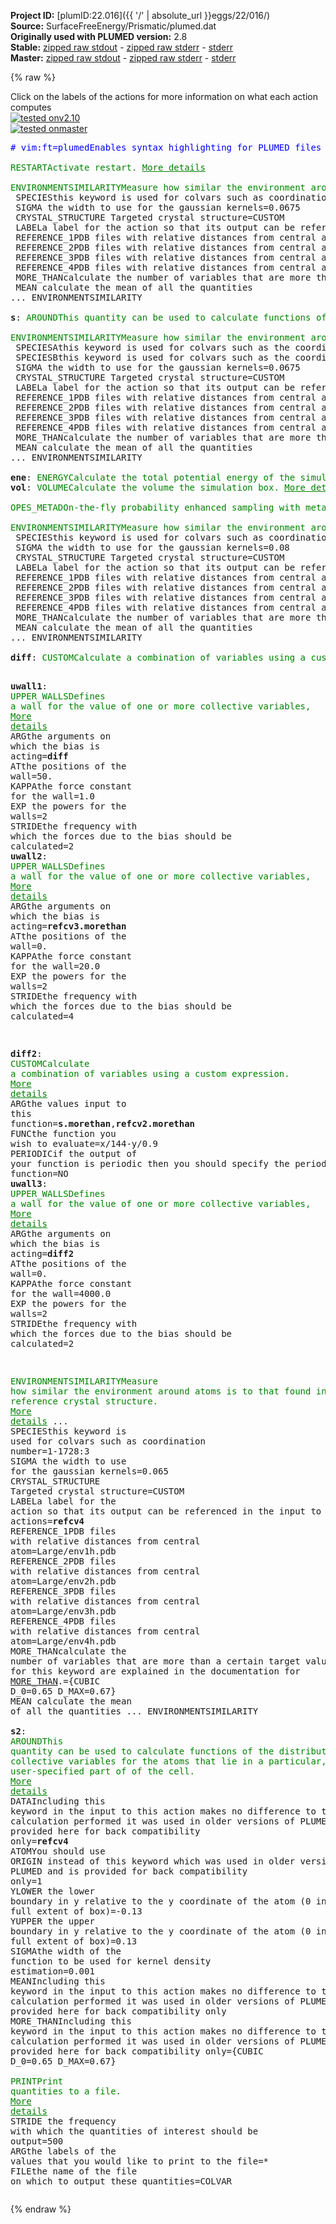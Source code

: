 **Project ID:** [plumID:22.016]({{ '/' | absolute_url }}eggs/22/016/)  
**Source:** SurfaceFreeEnergy/Prismatic/plumed.dat  
**Originally used with PLUMED version:** 2.8  
**Stable:** [zipped raw stdout](plumed.dat.plumed.stdout.txt.zip) - [zipped raw stderr](plumed.dat.plumed.stderr.txt.zip) - [stderr](plumed.dat.plumed.stderr)  
**Master:** [zipped raw stdout](plumed.dat.plumed_master.stdout.txt.zip) - [zipped raw stderr](plumed.dat.plumed_master.stderr.txt.zip) - [stderr](plumed.dat.plumed_master.stderr)  

{% raw %}
<div class="plumedpreheader">
<div class="headerInfo" id="value_details_data/SurfaceFreeEnergy/Prismatic/plumed.dat"> Click on the labels of the actions for more information on what each action computes </div>
<div class="containerBadge">
<div class="headerBadge"><a href="plumed.dat.plumed.stderr"><img src="https://img.shields.io/badge/v2.10-passing-green.svg" alt="tested onv2.10" /></a></div>
<div class="headerBadge"><a href="plumed.dat.plumed_master.stderr"><img src="https://img.shields.io/badge/master-passing-green.svg" alt="tested onmaster" /></a></div>
</div>
</div>
<pre class="plumedlisting">
<span class="plumedtooltip" style="color:blue"># vim:ft=plumed<span class="right">Enables syntax highlighting for PLUMED files in vim. See <a href="https://www.plumed.org/doc-master/user-doc/html/vim">here for more details. </a><i></i></span></span>
<br/><span class="plumedtooltip" style="color:green">RESTART<span class="right">Activate restart. <a href="https://www.plumed.org/doc-master/user-doc/html/RESTART" style="color:green">More details</a><i></i></span></span>
<br/><span style="display:none;" id="data/SurfaceFreeEnergy/Prismatic/plumed.dat">The RESTART action with label <b></b> calculates something</span><span class="plumedtooltip" style="color:green">ENVIRONMENTSIMILARITY<span class="right">Measure how similar the environment around atoms is to that found in some reference crystal structure. <a href="https://www.plumed.org/doc-master/user-doc/html/ENVIRONMENTSIMILARITY" style="color:green">More details</a><i></i></span></span> ...
 <span class="plumedtooltip">SPECIES<span class="right">this keyword is used for colvars such as coordination number<i></i></span></span>=1-1728:3
 <span class="plumedtooltip">SIGMA<span class="right"> the width to use for the gaussian kernels<i></i></span></span>=0.0675
 <span class="plumedtooltip">CRYSTAL_STRUCTURE<span class="right"> Targeted crystal structure<i></i></span></span>=CUSTOM
 <span class="plumedtooltip">LABEL<span class="right">a label for the action so that its output can be referenced in the input to other actions<i></i></span></span>=<b name="data/SurfaceFreeEnergy/Prismatic/plumed.datrefcv" onclick='showPath("data/SurfaceFreeEnergy/Prismatic/plumed.dat","data/SurfaceFreeEnergy/Prismatic/plumed.datrefcv","data/SurfaceFreeEnergy/Prismatic/plumed.datrefcv","brown")'>refcv</b>
 <span class="plumedtooltip">REFERENCE_1<span class="right">PDB files with relative distances from central atom<i></i></span></span>=env1h.pdb
 <span class="plumedtooltip">REFERENCE_2<span class="right">PDB files with relative distances from central atom<i></i></span></span>=env2h.pdb
 <span class="plumedtooltip">REFERENCE_3<span class="right">PDB files with relative distances from central atom<i></i></span></span>=env3h.pdb
 <span class="plumedtooltip">REFERENCE_4<span class="right">PDB files with relative distances from central atom<i></i></span></span>=env4h.pdb
 <span class="plumedtooltip">MORE_THAN<span class="right">calculate the number of variables that are more than a certain target value. Options for this keyword are explained in the documentation for <a href="https://www.plumed.org/doc-master/user-doc/html/MORE_THAN">MORE_THAN</a>.<i></i></span></span>={CUBIC D_0=0.60 D_MAX=0.98}
 <span class="plumedtooltip">MEAN<span class="right"> calculate the mean of all the quantities<i></i></span></span>
... ENVIRONMENTSIMILARITY
<br/><span style="display:none;" id="data/SurfaceFreeEnergy/Prismatic/plumed.datrefcv">The ENVIRONMENTSIMILARITY action with label <b>refcv</b> calculates the following quantities:<table  align="center" frame="void" width="95%" cellpadding="5%"><tr><td width="5%"><b> Quantity </b>  </td><td><b> Description </b> </td></tr><tr><td width="5%">refcv.value</td><td>the environmental similar parameter for each of the input atoms</td></tr><tr><td width="5%">refcv.morethan</td><td>the number of colvars that have a value more than a threshold</td></tr><tr><td width="5%">refcv.mean</td><td>the mean of the colvars</td></tr></table></span><b name="data/SurfaceFreeEnergy/Prismatic/plumed.dats" onclick='showPath("data/SurfaceFreeEnergy/Prismatic/plumed.dat","data/SurfaceFreeEnergy/Prismatic/plumed.dats","data/SurfaceFreeEnergy/Prismatic/plumed.dats","brown")'>s</b>: <span class="plumedtooltip" style="color:green">AROUND<span class="right">This quantity can be used to calculate functions of the distribution of collective variables for the atoms that lie in a particular, user-specified part of of the cell. <a href="https://www.plumed.org/doc-master/user-doc/html/AROUND" style="color:green">More details</a><i></i></span></span> <span class="plumedtooltip">DATA<span class="right">Including this keyword in the input to this action makes no difference to the calculation performed it was used in older versions of PLUMED and is provided here for back compatibility only<i></i></span></span>=<b name="data/SurfaceFreeEnergy/Prismatic/plumed.datrefcv">refcv</b> <span class="plumedtooltip">ATOM<span class="right">You should use ORIGIN instead of this keyword which was used in older versions of PLUMED and is provided for back compatibility only<i></i></span></span>=1 <span class="plumedtooltip">YLOWER<span class="right"> the lower boundary in y relative to the y coordinate of the atom (0 indicates use full extent of box)<i></i></span></span>=-0.5 <span class="plumedtooltip">YUPPER<span class="right"> the upper boundary in y relative to the y coordinate of the atom (0 indicates use full extent of box)<i></i></span></span>=0.5 <span class="plumedtooltip">SIGMA<span class="right">the width of the function to be used for kernel density estimation<i></i></span></span>=0.03 <span class="plumedtooltip">MEAN<span class="right">Including this keyword in the input to this action makes no difference to the calculation performed it was used in older versions of PLUMED and is provided here for back compatibility only<i></i></span></span> <span class="plumedtooltip">MORE_THAN<span class="right">Including this keyword in the input to this action makes no difference to the calculation performed it was used in older versions of PLUMED and is provided here for back compatibility only<i></i></span></span>={CUBIC D_0=0.60 D_MAX=0.98}
<br/><span style="display:none;" id="data/SurfaceFreeEnergy/Prismatic/plumed.dats">The AROUND action with label <b>s</b> calculates the following quantities:<table  align="center" frame="void" width="95%" cellpadding="5%"><tr><td width="5%"><b> Quantity </b>  </td><td><b> Description </b> </td></tr><tr><td width="5%">s.value</td><td>sum of values of input CVs in regin of interest</td></tr><tr><td width="5%">s.morethan</td><td>the number of cvs in the region of interest that are more than a certain threshold</td></tr><tr><td width="5%">s.mean</td><td>the average values of the colvar in the region of interest</td></tr></table></span><span class="plumedtooltip" style="color:green">ENVIRONMENTSIMILARITY<span class="right">Measure how similar the environment around atoms is to that found in some reference crystal structure. <a href="https://www.plumed.org/doc-master/user-doc/html/ENVIRONMENTSIMILARITY" style="color:green">More details</a><i></i></span></span> ...
 <span class="plumedtooltip">SPECIESA<span class="right">this keyword is used for colvars such as the coordination number<i></i></span></span>=1
 <span class="plumedtooltip">SPECIESB<span class="right">this keyword is used for colvars such as the coordination number<i></i></span></span>=4-1728:3
 <span class="plumedtooltip">SIGMA<span class="right"> the width to use for the gaussian kernels<i></i></span></span>=0.0675
 <span class="plumedtooltip">CRYSTAL_STRUCTURE<span class="right"> Targeted crystal structure<i></i></span></span>=CUSTOM
 <span class="plumedtooltip">LABEL<span class="right">a label for the action so that its output can be referenced in the input to other actions<i></i></span></span>=<b name="data/SurfaceFreeEnergy/Prismatic/plumed.datrefcv2" onclick='showPath("data/SurfaceFreeEnergy/Prismatic/plumed.dat","data/SurfaceFreeEnergy/Prismatic/plumed.datrefcv2","data/SurfaceFreeEnergy/Prismatic/plumed.datrefcv2","brown")'>refcv2</b>
 <span class="plumedtooltip">REFERENCE_1<span class="right">PDB files with relative distances from central atom<i></i></span></span>=env1h.pdb
 <span class="plumedtooltip">REFERENCE_2<span class="right">PDB files with relative distances from central atom<i></i></span></span>=env2h.pdb
 <span class="plumedtooltip">REFERENCE_3<span class="right">PDB files with relative distances from central atom<i></i></span></span>=env3h.pdb
 <span class="plumedtooltip">REFERENCE_4<span class="right">PDB files with relative distances from central atom<i></i></span></span>=env4h.pdb
 <span class="plumedtooltip">MORE_THAN<span class="right">calculate the number of variables that are more than a certain target value. Options for this keyword are explained in the documentation for <a href="https://www.plumed.org/doc-master/user-doc/html/MORE_THAN">MORE_THAN</a>.<i></i></span></span>={CUBIC D_0=0.60 D_MAX=0.98}
 <span class="plumedtooltip">MEAN<span class="right"> calculate the mean of all the quantities<i></i></span></span>
... ENVIRONMENTSIMILARITY
<br/><span style="display:none;" id="data/SurfaceFreeEnergy/Prismatic/plumed.datrefcv2">The ENVIRONMENTSIMILARITY action with label <b>refcv2</b> calculates the following quantities:<table  align="center" frame="void" width="95%" cellpadding="5%"><tr><td width="5%"><b> Quantity </b>  </td><td><b> Description </b> </td></tr><tr><td width="5%">refcv2.value</td><td>the environmental similar parameter for each of the input atoms</td></tr><tr><td width="5%">refcv2.morethan</td><td>the number of colvars that have a value more than a threshold</td></tr><tr><td width="5%">refcv2.mean</td><td>the mean of the colvars</td></tr></table></span><b name="data/SurfaceFreeEnergy/Prismatic/plumed.datene" onclick='showPath("data/SurfaceFreeEnergy/Prismatic/plumed.dat","data/SurfaceFreeEnergy/Prismatic/plumed.datene","data/SurfaceFreeEnergy/Prismatic/plumed.datene","brown")'>ene</b>: <span class="plumedtooltip" style="color:green">ENERGY<span class="right">Calculate the total potential energy of the simulation box. <a href="https://www.plumed.org/doc-master/user-doc/html/ENERGY" style="color:green">More details</a><i></i></span></span> 
<span style="display:none;" id="data/SurfaceFreeEnergy/Prismatic/plumed.datene">The ENERGY action with label <b>ene</b> calculates something</span><b name="data/SurfaceFreeEnergy/Prismatic/plumed.datvol" onclick='showPath("data/SurfaceFreeEnergy/Prismatic/plumed.dat","data/SurfaceFreeEnergy/Prismatic/plumed.datvol","data/SurfaceFreeEnergy/Prismatic/plumed.datvol","brown")'>vol</b>: <span class="plumedtooltip" style="color:green">VOLUME<span class="right">Calculate the volume the simulation box. <a href="https://www.plumed.org/doc-master/user-doc/html/VOLUME" style="color:green">More details</a><i></i></span></span>
<br/><span style="display:none;" id="data/SurfaceFreeEnergy/Prismatic/plumed.datvol">The VOLUME action with label <b>vol</b> calculates the volume of simulation box</span><span class="plumedtooltip" style="color:green">OPES_METAD<span class="right">On-the-fly probability enhanced sampling with metadynamics-like target distribution. <a href="https://www.plumed.org/doc-master/user-doc/html/OPES_METAD" style="color:green">More details</a><i></i></span></span> <span class="plumedtooltip">ARG<span class="right">the labels of the scalars on which the bias will act<i></i></span></span>=<b name="data/SurfaceFreeEnergy/Prismatic/plumed.dats">s.morethan</b>,<b name="data/SurfaceFreeEnergy/Prismatic/plumed.datrefcv2">refcv2.morethan</b> <span class="plumedtooltip">PACE<span class="right">the frequency for kernel deposition<i></i></span></span>=500 <span class="plumedtooltip">STRIDE<span class="right">the frequency with which the forces due to the bias should be calculated<i></i></span></span>=2 <span class="plumedtooltip">TEMP<span class="right"> temperature<i></i></span></span>=312 <span class="plumedtooltip">BARRIER<span class="right">the free energy barrier to be overcome<i></i></span></span>=350 <span class="plumedtooltip">WALKERS_MPI<span class="right"> switch on MPI version of multiple walkers<i></i></span></span> 
<br/><span class="plumedtooltip" style="color:green">ENVIRONMENTSIMILARITY<span class="right">Measure how similar the environment around atoms is to that found in some reference crystal structure. <a href="https://www.plumed.org/doc-master/user-doc/html/ENVIRONMENTSIMILARITY" style="color:green">More details</a><i></i></span></span> ...
 <span class="plumedtooltip">SPECIES<span class="right">this keyword is used for colvars such as coordination number<i></i></span></span>=1-1728:3
 <span class="plumedtooltip">SIGMA<span class="right"> the width to use for the gaussian kernels<i></i></span></span>=0.08
 <span class="plumedtooltip">CRYSTAL_STRUCTURE<span class="right"> Targeted crystal structure<i></i></span></span>=CUSTOM
 <span class="plumedtooltip">LABEL<span class="right">a label for the action so that its output can be referenced in the input to other actions<i></i></span></span>=<b name="data/SurfaceFreeEnergy/Prismatic/plumed.datrefcv3" onclick='showPath("data/SurfaceFreeEnergy/Prismatic/plumed.dat","data/SurfaceFreeEnergy/Prismatic/plumed.datrefcv3","data/SurfaceFreeEnergy/Prismatic/plumed.datrefcv3","brown")'>refcv3</b>
 <span class="plumedtooltip">REFERENCE_1<span class="right">PDB files with relative distances from central atom<i></i></span></span>=env1c.pdb
 <span class="plumedtooltip">REFERENCE_2<span class="right">PDB files with relative distances from central atom<i></i></span></span>=env2c.pdb
 <span class="plumedtooltip">REFERENCE_3<span class="right">PDB files with relative distances from central atom<i></i></span></span>=env3c.pdb
 <span class="plumedtooltip">REFERENCE_4<span class="right">PDB files with relative distances from central atom<i></i></span></span>=env4c.pdb
 <span class="plumedtooltip">MORE_THAN<span class="right">calculate the number of variables that are more than a certain target value. Options for this keyword are explained in the documentation for <a href="https://www.plumed.org/doc-master/user-doc/html/MORE_THAN">MORE_THAN</a>.<i></i></span></span>={CUBIC D_0=1.00 D_MAX=1.13}
 <span class="plumedtooltip">MEAN<span class="right"> calculate the mean of all the quantities<i></i></span></span>
... ENVIRONMENTSIMILARITY
<br/><span style="display:none;" id="data/SurfaceFreeEnergy/Prismatic/plumed.datrefcv3">The ENVIRONMENTSIMILARITY action with label <b>refcv3</b> calculates the following quantities:<table  align="center" frame="void" width="95%" cellpadding="5%"><tr><td width="5%"><b> Quantity </b>  </td><td><b> Description </b> </td></tr><tr><td width="5%">refcv3.value</td><td>the environmental similar parameter for each of the input atoms</td></tr><tr><td width="5%">refcv3.morethan</td><td>the number of colvars that have a value more than a threshold</td></tr><tr><td width="5%">refcv3.mean</td><td>the mean of the colvars</td></tr></table></span><b name="data/SurfaceFreeEnergy/Prismatic/plumed.datdiff" onclick='showPath("data/SurfaceFreeEnergy/Prismatic/plumed.dat","data/SurfaceFreeEnergy/Prismatic/plumed.datdiff","data/SurfaceFreeEnergy/Prismatic/plumed.datdiff","brown")'>diff</b>: <span class="plumedtooltip" style="color:green">CUSTOM<span class="right">Calculate a combination of variables using a custom expression. <a href="https://www.plumed.org/doc-master/user-doc/html/CUSTOM" style="color:green">More details</a><i></i></span></span> <span class="plumedtooltip">ARG<span class="right">the values input to this function<i></i></span></span>=<b name="data/SurfaceFreeEnergy/Prismatic/plumed.datrefcv">refcv.morethan</b>,<b name="data/SurfaceFreeEnergy/Prismatic/plumed.dats">s.morethan</b> <span class="plumedtooltip">FUNC<span class="right">the function you wish to evaluate<i></i></span></span>=x-y <span class="plumedtooltip">PERIODIC<span class="right">if the output of your function is periodic then you should specify the periodicity of the function<i></i></span></span>=NO

<span style="display:none;" id="data/SurfaceFreeEnergy/Prismatic/plumed.datdiff">The CUSTOM action with label <b>diff</b> calculates the following quantities:<table  align="center" frame="void" width="95%" cellpadding="5%"><tr><td width="5%"><b> Quantity </b>  </td><td><b> Description </b> </td></tr><tr><td width="5%">diff.value</td><td>an arbitrary function</td></tr></table></span><b name="data/SurfaceFreeEnergy/Prismatic/plumed.datuwall1" onclick='showPath("data/SurfaceFreeEnergy/Prismatic/plumed.dat","data/SurfaceFreeEnergy/Prismatic/plumed.datuwall1","data/SurfaceFreeEnergy/Prismatic/plumed.datuwall1","brown")'>uwall1</b>: <span class="plumedtooltip" style="color:green">UPPER_WALLS<span class="right">Defines a wall for the value of one or more collective variables, <a href="https://www.plumed.org/doc-master/user-doc/html/UPPER_WALLS" style="color:green">More details</a><i></i></span></span> <span class="plumedtooltip">ARG<span class="right">the arguments on which the bias is acting<i></i></span></span>=<b name="data/SurfaceFreeEnergy/Prismatic/plumed.datdiff">diff</b> <span class="plumedtooltip">AT<span class="right">the positions of the wall<i></i></span></span>=50. <span class="plumedtooltip">KAPPA<span class="right">the force constant for the wall<i></i></span></span>=1.0 <span class="plumedtooltip">EXP<span class="right"> the powers for the walls<i></i></span></span>=2 <span class="plumedtooltip">STRIDE<span class="right">the frequency with which the forces due to the bias should be calculated<i></i></span></span>=2
<span style="display:none;" id="data/SurfaceFreeEnergy/Prismatic/plumed.datuwall1">The UPPER_WALLS action with label <b>uwall1</b> calculates the following quantities:<table  align="center" frame="void" width="95%" cellpadding="5%"><tr><td width="5%"><b> Quantity </b>  </td><td><b> Description </b> </td></tr><tr><td width="5%">uwall1.bias</td><td>the instantaneous value of the bias potential</td></tr><tr><td width="5%">uwall1.force2</td><td>the instantaneous value of the squared force due to this bias potential</td></tr></table></span><b name="data/SurfaceFreeEnergy/Prismatic/plumed.datuwall2" onclick='showPath("data/SurfaceFreeEnergy/Prismatic/plumed.dat","data/SurfaceFreeEnergy/Prismatic/plumed.datuwall2","data/SurfaceFreeEnergy/Prismatic/plumed.datuwall2","brown")'>uwall2</b>: <span class="plumedtooltip" style="color:green">UPPER_WALLS<span class="right">Defines a wall for the value of one or more collective variables, <a href="https://www.plumed.org/doc-master/user-doc/html/UPPER_WALLS" style="color:green">More details</a><i></i></span></span> <span class="plumedtooltip">ARG<span class="right">the arguments on which the bias is acting<i></i></span></span>=<b name="data/SurfaceFreeEnergy/Prismatic/plumed.datrefcv3">refcv3.morethan</b> <span class="plumedtooltip">AT<span class="right">the positions of the wall<i></i></span></span>=0. <span class="plumedtooltip">KAPPA<span class="right">the force constant for the wall<i></i></span></span>=20.0 <span class="plumedtooltip">EXP<span class="right"> the powers for the walls<i></i></span></span>=2 <span class="plumedtooltip">STRIDE<span class="right">the frequency with which the forces due to the bias should be calculated<i></i></span></span>=4

<span style="display:none;" id="data/SurfaceFreeEnergy/Prismatic/plumed.datuwall2">The UPPER_WALLS action with label <b>uwall2</b> calculates the following quantities:<table  align="center" frame="void" width="95%" cellpadding="5%"><tr><td width="5%"><b> Quantity </b>  </td><td><b> Description </b> </td></tr><tr><td width="5%">uwall2.bias</td><td>the instantaneous value of the bias potential</td></tr><tr><td width="5%">uwall2.force2</td><td>the instantaneous value of the squared force due to this bias potential</td></tr></table></span><b name="data/SurfaceFreeEnergy/Prismatic/plumed.datdiff2" onclick='showPath("data/SurfaceFreeEnergy/Prismatic/plumed.dat","data/SurfaceFreeEnergy/Prismatic/plumed.datdiff2","data/SurfaceFreeEnergy/Prismatic/plumed.datdiff2","brown")'>diff2</b>: <span class="plumedtooltip" style="color:green">CUSTOM<span class="right">Calculate a combination of variables using a custom expression. <a href="https://www.plumed.org/doc-master/user-doc/html/CUSTOM" style="color:green">More details</a><i></i></span></span> <span class="plumedtooltip">ARG<span class="right">the values input to this function<i></i></span></span>=<b name="data/SurfaceFreeEnergy/Prismatic/plumed.dats">s.morethan</b>,<b name="data/SurfaceFreeEnergy/Prismatic/plumed.datrefcv2">refcv2.morethan</b> <span class="plumedtooltip">FUNC<span class="right">the function you wish to evaluate<i></i></span></span>=x/144-y/0.9 <span class="plumedtooltip">PERIODIC<span class="right">if the output of your function is periodic then you should specify the periodicity of the function<i></i></span></span>=NO
<span style="display:none;" id="data/SurfaceFreeEnergy/Prismatic/plumed.datdiff2">The CUSTOM action with label <b>diff2</b> calculates the following quantities:<table  align="center" frame="void" width="95%" cellpadding="5%"><tr><td width="5%"><b> Quantity </b>  </td><td><b> Description </b> </td></tr><tr><td width="5%">diff2.value</td><td>an arbitrary function</td></tr></table></span><b name="data/SurfaceFreeEnergy/Prismatic/plumed.datuwall3" onclick='showPath("data/SurfaceFreeEnergy/Prismatic/plumed.dat","data/SurfaceFreeEnergy/Prismatic/plumed.datuwall3","data/SurfaceFreeEnergy/Prismatic/plumed.datuwall3","brown")'>uwall3</b>: <span class="plumedtooltip" style="color:green">UPPER_WALLS<span class="right">Defines a wall for the value of one or more collective variables, <a href="https://www.plumed.org/doc-master/user-doc/html/UPPER_WALLS" style="color:green">More details</a><i></i></span></span> <span class="plumedtooltip">ARG<span class="right">the arguments on which the bias is acting<i></i></span></span>=<b name="data/SurfaceFreeEnergy/Prismatic/plumed.datdiff2">diff2</b> <span class="plumedtooltip">AT<span class="right">the positions of the wall<i></i></span></span>=0. <span class="plumedtooltip">KAPPA<span class="right">the force constant for the wall<i></i></span></span>=4000.0 <span class="plumedtooltip">EXP<span class="right"> the powers for the walls<i></i></span></span>=2 <span class="plumedtooltip">STRIDE<span class="right">the frequency with which the forces due to the bias should be calculated<i></i></span></span>=2

<span style="display:none;" id="data/SurfaceFreeEnergy/Prismatic/plumed.datuwall3">The UPPER_WALLS action with label <b>uwall3</b> calculates the following quantities:<table  align="center" frame="void" width="95%" cellpadding="5%"><tr><td width="5%"><b> Quantity </b>  </td><td><b> Description </b> </td></tr><tr><td width="5%">uwall3.bias</td><td>the instantaneous value of the bias potential</td></tr><tr><td width="5%">uwall3.force2</td><td>the instantaneous value of the squared force due to this bias potential</td></tr></table></span><span class="plumedtooltip" style="color:green">ENVIRONMENTSIMILARITY<span class="right">Measure how similar the environment around atoms is to that found in some reference crystal structure. <a href="https://www.plumed.org/doc-master/user-doc/html/ENVIRONMENTSIMILARITY" style="color:green">More details</a><i></i></span></span> ...
 <span class="plumedtooltip">SPECIES<span class="right">this keyword is used for colvars such as coordination number<i></i></span></span>=1-1728:3
 <span class="plumedtooltip">SIGMA<span class="right"> the width to use for the gaussian kernels<i></i></span></span>=0.065
 <span class="plumedtooltip">CRYSTAL_STRUCTURE<span class="right"> Targeted crystal structure<i></i></span></span>=CUSTOM
 <span class="plumedtooltip">LABEL<span class="right">a label for the action so that its output can be referenced in the input to other actions<i></i></span></span>=<b name="data/SurfaceFreeEnergy/Prismatic/plumed.datrefcv4" onclick='showPath("data/SurfaceFreeEnergy/Prismatic/plumed.dat","data/SurfaceFreeEnergy/Prismatic/plumed.datrefcv4","data/SurfaceFreeEnergy/Prismatic/plumed.datrefcv4","brown")'>refcv4</b>
 <span class="plumedtooltip">REFERENCE_1<span class="right">PDB files with relative distances from central atom<i></i></span></span>=Large/env1h.pdb
 <span class="plumedtooltip">REFERENCE_2<span class="right">PDB files with relative distances from central atom<i></i></span></span>=Large/env2h.pdb
 <span class="plumedtooltip">REFERENCE_3<span class="right">PDB files with relative distances from central atom<i></i></span></span>=Large/env3h.pdb
 <span class="plumedtooltip">REFERENCE_4<span class="right">PDB files with relative distances from central atom<i></i></span></span>=Large/env4h.pdb
 <span class="plumedtooltip">MORE_THAN<span class="right">calculate the number of variables that are more than a certain target value. Options for this keyword are explained in the documentation for <a href="https://www.plumed.org/doc-master/user-doc/html/MORE_THAN">MORE_THAN</a>.<i></i></span></span>={CUBIC D_0=0.65 D_MAX=0.67}
 <span class="plumedtooltip">MEAN<span class="right"> calculate the mean of all the quantities<i></i></span></span>
... ENVIRONMENTSIMILARITY
<br/><span style="display:none;" id="data/SurfaceFreeEnergy/Prismatic/plumed.datrefcv4">The ENVIRONMENTSIMILARITY action with label <b>refcv4</b> calculates the following quantities:<table  align="center" frame="void" width="95%" cellpadding="5%"><tr><td width="5%"><b> Quantity </b>  </td><td><b> Description </b> </td></tr><tr><td width="5%">refcv4.value</td><td>the environmental similar parameter for each of the input atoms</td></tr><tr><td width="5%">refcv4.morethan</td><td>the number of colvars that have a value more than a threshold</td></tr><tr><td width="5%">refcv4.mean</td><td>the mean of the colvars</td></tr></table></span><b name="data/SurfaceFreeEnergy/Prismatic/plumed.dats2" onclick='showPath("data/SurfaceFreeEnergy/Prismatic/plumed.dat","data/SurfaceFreeEnergy/Prismatic/plumed.dats2","data/SurfaceFreeEnergy/Prismatic/plumed.dats2","brown")'>s2</b>: <span class="plumedtooltip" style="color:green">AROUND<span class="right">This quantity can be used to calculate functions of the distribution of collective variables for the atoms that lie in a particular, user-specified part of of the cell. <a href="https://www.plumed.org/doc-master/user-doc/html/AROUND" style="color:green">More details</a><i></i></span></span> <span class="plumedtooltip">DATA<span class="right">Including this keyword in the input to this action makes no difference to the calculation performed it was used in older versions of PLUMED and is provided here for back compatibility only<i></i></span></span>=<b name="data/SurfaceFreeEnergy/Prismatic/plumed.datrefcv4">refcv4</b> <span class="plumedtooltip">ATOM<span class="right">You should use ORIGIN instead of this keyword which was used in older versions of PLUMED and is provided for back compatibility only<i></i></span></span>=1 <span class="plumedtooltip">YLOWER<span class="right"> the lower boundary in y relative to the y coordinate of the atom (0 indicates use full extent of box)<i></i></span></span>=-0.13 <span class="plumedtooltip">YUPPER<span class="right"> the upper boundary in y relative to the y coordinate of the atom (0 indicates use full extent of box)<i></i></span></span>=0.13 <span class="plumedtooltip">SIGMA<span class="right">the width of the function to be used for kernel density estimation<i></i></span></span>=0.001 <span class="plumedtooltip">MEAN<span class="right">Including this keyword in the input to this action makes no difference to the calculation performed it was used in older versions of PLUMED and is provided here for back compatibility only<i></i></span></span> <span class="plumedtooltip">MORE_THAN<span class="right">Including this keyword in the input to this action makes no difference to the calculation performed it was used in older versions of PLUMED and is provided here for back compatibility only<i></i></span></span>={CUBIC D_0=0.65 D_MAX=0.67}
<br/><span style="display:none;" id="data/SurfaceFreeEnergy/Prismatic/plumed.dats2">The AROUND action with label <b>s2</b> calculates the following quantities:<table  align="center" frame="void" width="95%" cellpadding="5%"><tr><td width="5%"><b> Quantity </b>  </td><td><b> Description </b> </td></tr><tr><td width="5%">s2.value</td><td>sum of values of input CVs in regin of interest</td></tr><tr><td width="5%">s2.morethan</td><td>the number of cvs in the region of interest that are more than a certain threshold</td></tr><tr><td width="5%">s2.mean</td><td>the average values of the colvar in the region of interest</td></tr></table></span><span class="plumedtooltip" style="color:green">PRINT<span class="right">Print quantities to a file. <a href="https://www.plumed.org/doc-master/user-doc/html/PRINT" style="color:green">More details</a><i></i></span></span> <span class="plumedtooltip">STRIDE<span class="right"> the frequency with which the quantities of interest should be output<i></i></span></span>=500  <span class="plumedtooltip">ARG<span class="right">the labels of the values that you would like to print to the file<i></i></span></span>=* <span class="plumedtooltip">FILE<span class="right">the name of the file on which to output these quantities<i></i></span></span>=COLVAR
</pre>
{% endraw %}

